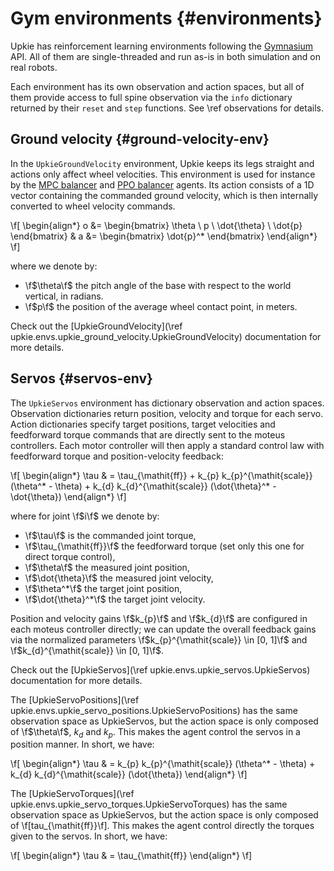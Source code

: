 # Gym environments {#environments}

Upkie has reinforcement learning environments following the [Gymnasium](https://gymnasium.farama.org/) API. All of them are single-threaded and run as-is in both simulation and on real robots.

Each environment has its own observation and action spaces, but all of them provide access to full spine observation via the ``info`` dictionary returned by their ``reset`` and ``step`` functions. See \ref observations for details.

## Ground velocity {#ground-velocity-env}

In the ``UpkieGroundVelocity`` environment, Upkie keeps its legs straight and actions only affect wheel velocities. This environment is used for instance by the [MPC balancer](https://github.com/upkie/mpc_balancer/) and [PPO balancer](https://github.com/upkie/ppo_balancer) agents. Its action consists of a 1D vector containing the commanded ground velocity, which is then internally converted to wheel velocity commands.

\f[
\begin{align*}
o &= \begin{bmatrix} \theta \\ p \\ \dot{\theta} \\ \dot{p} \end{bmatrix} &
a &= \begin{bmatrix} \dot{p}^* \end{bmatrix}
\end{align*}
\f]

where we denote by:

- \f$\theta\f$ the pitch angle of the base with respect to the world vertical, in radians.
- \f$p\f$ the position of the average wheel contact point, in meters.

Check out the [UpkieGroundVelocity](\ref upkie.envs.upkie_ground_velocity.UpkieGroundVelocity) documentation for more details.

## Servos {#servos-env}

The ``UpkieServos`` environment has dictionary observation and action spaces. Observation dictionaries return position, velocity and torque for each servo. Action dictionaries specify target positions, target velocities and feedforward torque commands that are directly sent to the moteus controllers. Each motor controller will then apply a standard control law with feedforward torque and position-velocity feedback:

\f[
\begin{align*}
\tau & = \tau_{\mathit{ff}} + k_{p} k_{p}^{\mathit{scale}} (\theta^* - \theta) + k_{d} k_{d}^{\mathit{scale}} (\dot{\theta}^* - \dot{\theta})
\end{align*}
\f]

where for joint \f$i\f$ we denote by:

- \f$\tau\f$ is the commanded joint torque,
- \f$\tau_{\mathit{ff}}\f$ the feedforward torque (set only this one for direct torque control),
- \f$\theta\f$ the measured joint position,
- \f$\dot{\theta}\f$ the measured joint velocity,
- \f$\theta^*\f$ the target joint position,
- \f$\dot{\theta}^*\f$ the target joint velocity.

Position and velocity gains \f$k_{p}\f$ and \f$k_{d}\f$ are configured in each moteus controller directly; we can update the overall feedback gains via the normalized parameters \f$k_{p}^{\mathit{scale}} \in [0, 1]\f$ and \f$k_{d}^{\mathit{scale}} \in [0, 1]\f$.

Check out the [UpkieServos](\ref upkie.envs.upkie_servos.UpkieServos) documentation for more details.

The [UpkieServoPositions](\ref upkie.envs.upkie_servo_positions.UpkieServoPositions) has the same observation space as UpkieServos, but the action space is only composed of \f$\theta\f$, $k_d$ and $k_p$. This makes the agent control the servos in a position manner.
In short, we have:

\f[
\begin{align*}
\tau & = k_{p} k_{p}^{\mathit{scale}} (\theta^* - \theta) + k_{d} k_{d}^{\mathit{scale}} (\dot{\theta})
\end{align*}
\f]

The [UpkieServoTorques](\ref upkie.envs.upkie_servo_torques.UpkieServoTorques) has the same observation space as UpkieServos, but the action space is only composed of \f[tau_{\mathit{ff}}\f]. This makes the agent control directly the torques given to the servos.
In short, we have:

\f[
\begin{align*}
\tau & = \tau_{\mathit{ff}}
\end{align*}
\f]
